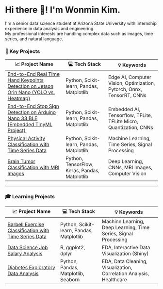 # Hi there 👋! I'm Wonmin Kim.

I'm a senior data science student at Arizona State University with internship experience in data analysis and engineering.  
My professional interests are handling complex data such as images, time series, and natural language.

### 🚀 Key Projects

|📈 Project Name |💻 Tech Stack |💡 Keywords |
|--------------|------------|-------|
| [End-to-End Real Time Hand Keypoints Detection on Jetson Orin Nano (YOLO vs. Heatmap)](https://github.com/1minute99/hand_keypoints_detection) | Python, Scikit-learn, Pandas, Matplotlib | Edge AI, Computer Vision, Optimization, Pytorch, Onnx, TensorRT, CNNs |
| [End-to-End Stop Sign Detection on Arduino Nano 33 BLE (Embedded TinyML Project)](https://github.com/1minute99/StopSignDetection) | Python, Scikit-learn, Pandas, Matplotlib | Embedded AI, Tensorflow, TFLite, TFLite Micro, Quantization, CNNs|
| [Physical Activity Classification with Time Series Data](https://github.com/1minute99/physical-activity-predictor) | Python, Scikit-learn, Pandas, Matplotlib | Machine Learning, Time Series, Signal Processing |
| [Brain Tumor Classification with MRI Images](https://github.com/1minute99/Brain-Tumor-Classification/tree/main) | Python, TensorFlow, Keras, Pandas, Matplotlib | Deep Learning, CNNs, MRI Images, Computer Vision |

---

### 🎓 Learning Projects

|📈 Project Name |💻 Tech Stack |💡 Keywords |
|--------------|------------|-------|
| [Barbell Exercise Classification with Time Series Data](https://github.com/1minute99/Barbell-Exercise-Classifier) | Python, Scikit-learn, Pandas, Matplotlib | Machine Learning, Deep Learning, Time Series, Signal Processing |
| [Data Science Job Salary Analysis](https://github.com/1minute99/DataScience-Job-Salary-Analysis) | R, ggplot2, dplyr | EDA, Interactive Data Visualization (Shiny) |
| [Diabetes Exploratory Data Analysis](https://github.com/1minute99/Diabetes-EDA?tab=readme-ov-file#diabetes-exploratory-data-analysis) | Python, Pandas, Matplotlib, Seaborn | EDA, Data Cleaning, Visualization, Correlation Analysis, Healthcare |
